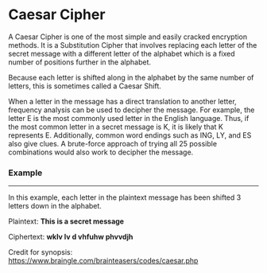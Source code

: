 # Caesar Cipher

A Caesar Cipher is one of the most simple and easily cracked encryption methods. It is a Substitution Cipher that involves replacing each letter of the secret message with a different letter of the alphabet which is a fixed number of positions further in the alphabet.

Because each letter is shifted along in the alphabet by the same number of letters, this is sometimes called a Caesar Shift.

When a letter in the message has a direct translation to another letter, frequency analysis can be used to decipher the message. For example, the letter E is the most commonly used letter in the English language. Thus, if the most common letter in a secret message is K, it is likely that K represents E. Additionally, common word endings such as ING, LY, and ES also give clues. A brute-force approach of trying all 25 possible combinations would also work to decipher the message.

### Example
----
In this example, each letter in the plaintext message has been shifted 3 letters down in the alphabet.

Plaintext: **This is a secret message**

Ciphertext: **wklv lv d vhfuhw phvvdjh**

Credit for synopsis:
<https://www.braingle.com/brainteasers/codes/caesar.php>